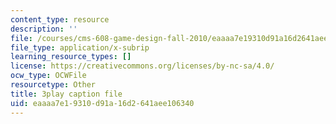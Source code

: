 ```yaml
---
content_type: resource
description: ''
file: /courses/cms-608-game-design-fall-2010/eaaaa7e19310d91a16d2641aee106340_68565.srt
file_type: application/x-subrip
learning_resource_types: []
license: https://creativecommons.org/licenses/by-nc-sa/4.0/
ocw_type: OCWFile
resourcetype: Other
title: 3play caption file
uid: eaaaa7e1-9310-d91a-16d2-641aee106340
---
```

